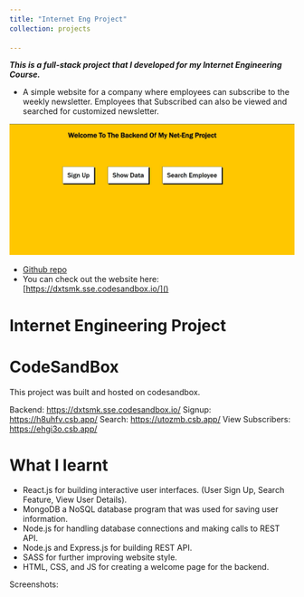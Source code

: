 ```yaml
---
title: "Internet Eng Project"
collection: projects

---
```

***This is a full-stack project that I developed for my Internet Engineering Course.***
 - A simple website for a company where employees can subscribe to the weekly newsletter. Employees that Subscribed can also be viewed and searched for customized newsletter. 

![](/images/net.jpg)


* [Github repo](https://github.com/MelDashti/net-eng-project) 
* You can check out the website here: [https://dxtsmk.sse.codesandbox.io/]()

<!-- ABOUT THE PROJECT -->
# Internet Engineering Project 


# CodeSandBox 

This project was built and hosted on codesandbox.

Backend: https://dxtsmk.sse.codesandbox.io/
Signup: https://h8uhfv.csb.app/
Search: https://utozmb.csb.app/
View Subscribers: https://ehgi3o.csb.app/

# What I learnt

- React.js for building interactive user interfaces. (User Sign Up, Search Feature, View User Details).
- MongoDB a NoSQL database program that was used for saving user information. 
- Node.js for handling database connections and making calls to REST API. 
- Node.js and Express.js for building REST API.
- SASS for further improving website style.
- HTML, CSS, and JS for creating a welcome page for the backend. 

Screenshots: 
